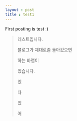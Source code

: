 ```yaml
---
layout : post
title : test1
---
```




First posting is test :)

> 테스트입니다.
>
> 블로그가 제대로좀 돌아갔으면
>
> 하는 바램이
>
> 있습니다.
>
> 있
>
> 다
>
> 있
>
> 어